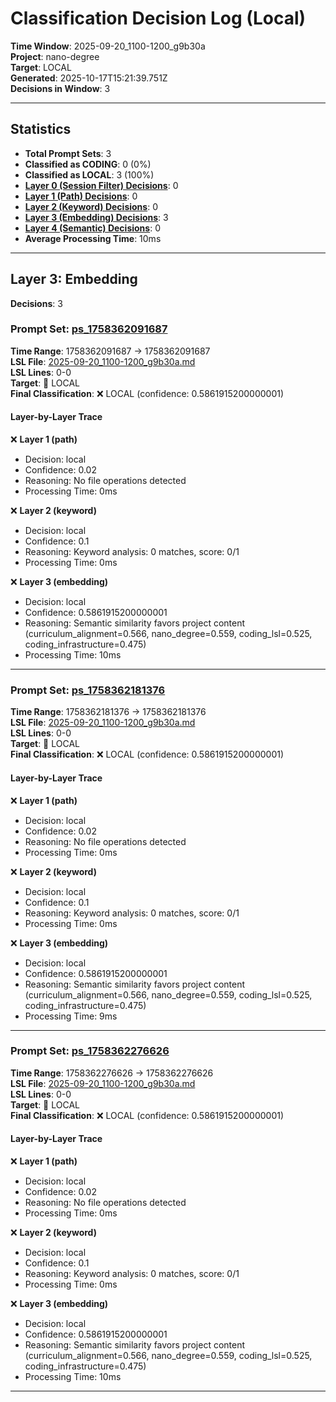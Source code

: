 # Classification Decision Log (Local)

**Time Window**: 2025-09-20_1100-1200_g9b30a<br>
**Project**: nano-degree<br>
**Target**: LOCAL<br>
**Generated**: 2025-10-17T15:21:39.751Z<br>
**Decisions in Window**: 3

---

## Statistics

- **Total Prompt Sets**: 3
- **Classified as CODING**: 0 (0%)
- **Classified as LOCAL**: 3 (100%)
- **[Layer 0 (Session Filter) Decisions](#layer-0-session-filter)**: 0
- **[Layer 1 (Path) Decisions](#layer-1-path)**: 0
- **[Layer 2 (Keyword) Decisions](#layer-2-keyword)**: 0
- **[Layer 3 (Embedding) Decisions](#layer-3-embedding)**: 3
- **[Layer 4 (Semantic) Decisions](#layer-4-semantic)**: 0
- **Average Processing Time**: 10ms

---

## Layer 3: Embedding

**Decisions**: 3

### Prompt Set: [ps_1758362091687](../../history/2025-09-20_1100-1200_g9b30a.md#ps_1758362091687)

**Time Range**: 1758362091687 → 1758362091687<br>
**LSL File**: [2025-09-20_1100-1200_g9b30a.md](../../history/2025-09-20_1100-1200_g9b30a.md#ps_1758362091687)<br>
**LSL Lines**: 0-0<br>
**Target**: 📍 LOCAL<br>
**Final Classification**: ❌ LOCAL (confidence: 0.5861915200000001)

#### Layer-by-Layer Trace

❌ **Layer 1 (path)**
- Decision: local
- Confidence: 0.02
- Reasoning: No file operations detected
- Processing Time: 0ms

❌ **Layer 2 (keyword)**
- Decision: local
- Confidence: 0.1
- Reasoning: Keyword analysis: 0 matches, score: 0/1
- Processing Time: 0ms

❌ **Layer 3 (embedding)**
- Decision: local
- Confidence: 0.5861915200000001
- Reasoning: Semantic similarity favors project content (curriculum_alignment=0.566, nano_degree=0.559, coding_lsl=0.525, coding_infrastructure=0.475)
- Processing Time: 10ms

---

### Prompt Set: [ps_1758362181376](../../history/2025-09-20_1100-1200_g9b30a.md#ps_1758362181376)

**Time Range**: 1758362181376 → 1758362181376<br>
**LSL File**: [2025-09-20_1100-1200_g9b30a.md](../../history/2025-09-20_1100-1200_g9b30a.md#ps_1758362181376)<br>
**LSL Lines**: 0-0<br>
**Target**: 📍 LOCAL<br>
**Final Classification**: ❌ LOCAL (confidence: 0.5861915200000001)

#### Layer-by-Layer Trace

❌ **Layer 1 (path)**
- Decision: local
- Confidence: 0.02
- Reasoning: No file operations detected
- Processing Time: 0ms

❌ **Layer 2 (keyword)**
- Decision: local
- Confidence: 0.1
- Reasoning: Keyword analysis: 0 matches, score: 0/1
- Processing Time: 0ms

❌ **Layer 3 (embedding)**
- Decision: local
- Confidence: 0.5861915200000001
- Reasoning: Semantic similarity favors project content (curriculum_alignment=0.566, nano_degree=0.559, coding_lsl=0.525, coding_infrastructure=0.475)
- Processing Time: 9ms

---

### Prompt Set: [ps_1758362276626](../../history/2025-09-20_1100-1200_g9b30a.md#ps_1758362276626)

**Time Range**: 1758362276626 → 1758362276626<br>
**LSL File**: [2025-09-20_1100-1200_g9b30a.md](../../history/2025-09-20_1100-1200_g9b30a.md#ps_1758362276626)<br>
**LSL Lines**: 0-0<br>
**Target**: 📍 LOCAL<br>
**Final Classification**: ❌ LOCAL (confidence: 0.5861915200000001)

#### Layer-by-Layer Trace

❌ **Layer 1 (path)**
- Decision: local
- Confidence: 0.02
- Reasoning: No file operations detected
- Processing Time: 0ms

❌ **Layer 2 (keyword)**
- Decision: local
- Confidence: 0.1
- Reasoning: Keyword analysis: 0 matches, score: 0/1
- Processing Time: 0ms

❌ **Layer 3 (embedding)**
- Decision: local
- Confidence: 0.5861915200000001
- Reasoning: Semantic similarity favors project content (curriculum_alignment=0.566, nano_degree=0.559, coding_lsl=0.525, coding_infrastructure=0.475)
- Processing Time: 10ms

---

